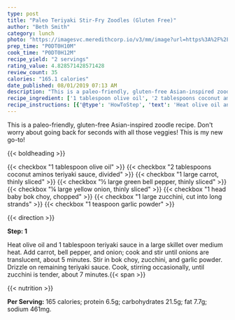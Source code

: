 ```yaml
---
type: post
title: "Paleo Teriyaki Stir-Fry Zoodles (Gluten Free)"
author: "Beth Smith"
category: lunch
photo: "https://imagesvc.meredithcorp.io/v3/mm/image?url=https%3A%2F%2Fimages.media-allrecipes.com%2Fuserphotos%2F3489281.jpg"
prep_time: "P0DT0H10M"
cook_time: "P0DT0H12M"
recipe_yield: "2 servings"
rating_value: 4.828571428571428
review_count: 35
calories: "165.1 calories"
date_published: 08/01/2019 07:13 AM
description: "This is a paleo-friendly, gluten-free Asian-inspired zoodle recipe. Don't worry about going back for seconds with all those veggies! This is my new go-to!"
recipe_ingredient: ['1 tablespoon olive oil', '2 tablespoons coconut aminos teriyaki sauce, divided', '1 large carrot, thinly sliced', '½ large green bell pepper, thinly sliced', '¼ large yellow onion, thinly sliced', '1 head baby bok choy, chopped', '1 large zucchini, cut into long strands', '1 teaspoon garlic powder']
recipe_instructions: [{'@type': 'HowToStep', 'text': 'Heat olive oil and 1 tablespoon teriyaki sauce in a large skillet over medium heat. Add carrot, bell pepper, and onion; cook and stir until onions are translucent, about 5 minutes. Stir in bok choy, zucchini, and garlic powder. Drizzle on remaining teriyaki sauce. Cook, stirring occasionally, until zucchini is tender, about 7 minutes.\n'}]
---
```


This is a paleo-friendly, gluten-free Asian-inspired zoodle recipe. Don't worry about going back for seconds with all those veggies! This is my new go-to! 

{{< boldheading >}}

{{< checkbox "1 tablespoon olive oil" >}}
{{< checkbox "2 tablespoons coconut aminos teriyaki sauce, divided" >}}
{{< checkbox "1 large carrot, thinly sliced" >}}
{{< checkbox "½ large green bell pepper, thinly sliced" >}}
{{< checkbox "¼ large yellow onion, thinly sliced" >}}
{{< checkbox "1 head baby bok choy, chopped" >}}
{{< checkbox "1 large zucchini, cut into long strands" >}}
{{< checkbox "1 teaspoon garlic powder" >}}


{{< direction >}}

**Step: 1**

Heat olive oil and 1 tablespoon teriyaki sauce in a large skillet over medium heat. Add carrot, bell pepper, and onion; cook and stir until onions are translucent, about 5 minutes. Stir in bok choy, zucchini, and garlic powder. Drizzle on remaining teriyaki sauce. Cook, stirring occasionally, until zucchini is tender, about 7 minutes.{{< span >}}

{{< nutrition >}}

**Per Serving:** 165 calories; protein 6.5g; carbohydrates 21.5g; fat 7.7g; sodium 461mg.
